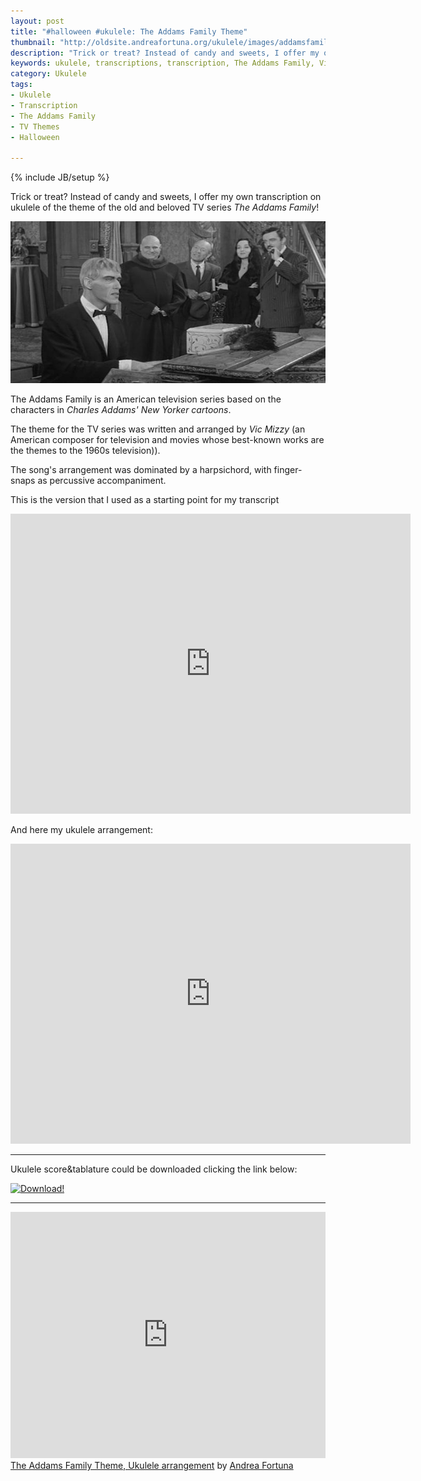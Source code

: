 ```yaml
---
layout: post
title: "#halloween #ukulele: The Addams Family Theme"
thumbnail: "http://oldsite.andreafortuna.org/ukulele/images/addamsfamily.jpg"
description: "Trick or treat? Instead of candy and sweets, I offer my own transcription on #ukulele of the theme of the old and beloved TV series 'The Addams Family'!"
keywords: ukulele, transcriptions, transcription, The Addams Family, Vic Mizzy, Charles Addams, music, fingerstyle, Halloween
category: Ukulele
tags: 
- Ukulele
- Transcription
- The Addams Family
- TV Themes
- Halloween

---
```

{% include JB/setup %}

Trick or treat? Instead of candy and sweets, I offer my own transcription on ukulele of the theme of the old and beloved TV series *The Addams Family*!

![The Addams Family Ukulele](/ukulele/images/addamsfamily.jpg)
<!-- more -->

The Addams Family is an American television series based on the characters in *Charles Addams' New Yorker cartoons*. 

The theme for the TV series was written and arranged by *Vic Mizzy* (an American composer for television and movies whose best-known works are the themes to the 1960s television)). 

The song's arrangement was dominated by a harpsichord, with finger-snaps as percussive accompaniment.

This is the version that I used as a starting point for my transcript

<iframe width="640" height="480" src="https://www.youtube.com/embed/X6QzbvH-ZNo" frameborder="0" allowfullscreen></iframe>

And here my ukulele arrangement:

<iframe width="640" height="480" src="https://www.youtube.com/embed/REWsQEENuX4" frameborder="0" allowfullscreen></iframe>

<hr/>

Ukulele score&tablature could be downloaded clicking the link below:

[![Download!](http://oldsite.andreafortuna.org/images/Download-PDF-Button.png)](http://oldsite.andreafortuna.org/ukulele/files/the_addams_family_theme.pdf)

<hr/>
<iframe width="100%" height="394" src="https://musescore.com/user/3227656/scores/1365086/embed" frameborder="0"></iframe><span><a href="https://musescore.com/user/3227656/scores/1365086">The Addams Family Theme, Ukulele arrangement</a> by <a href="https://musescore.com/user/3227656">Andrea Fortuna</a></span> 